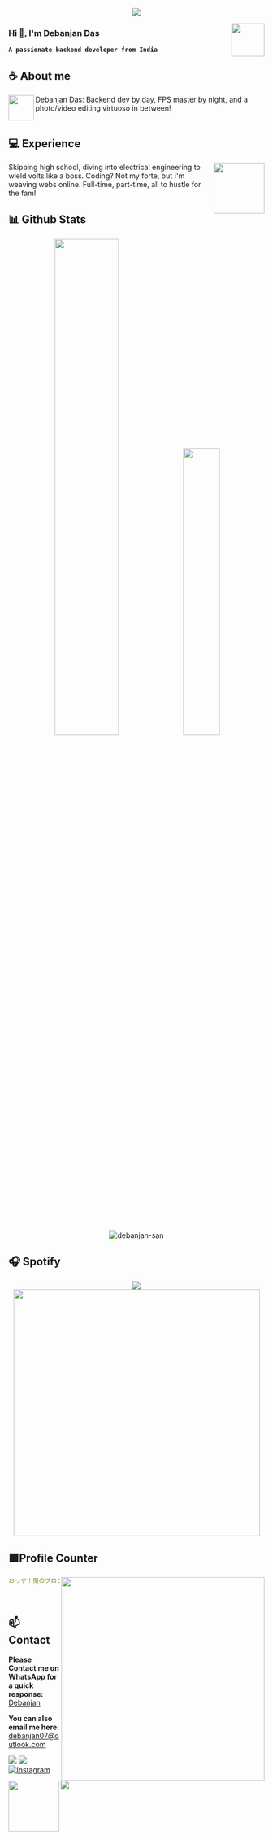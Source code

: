 <div align="center">
	
![](https://typograssy.deno.dev/api?text=あなたは神にとって最も完璧な武器です。!&l1=216e39&l4=a3f0b0&bg=none&frame=none&speed=100&comment=)

</div>
<a href="https://www.instagram.com/das_abae/">
  <img align="right" width="65" src="https://raw.githubusercontent.com/PokeAPI/sprites/master/sprites/pokemon/other/showdown/152.gif">
</a>


### **Hi 👋, I'm Debanjan Das**

**`A passionate backend developer from India`** 

## **☕ About me**
<a href="https://github.com/Debanjan-San"><img align="left" width="50" src="https://i.ibb.co/FzMg9zB/Toji-removebg-preview.png"></a>
Debanjan Das: Backend dev by day, FPS master by night, and a photo/video editing virtuoso in between!
<br><br>

## **💻 Experience**
<a href="https://github.com/Debanjan-San">
<img align="right" width="100" src="https://shorturl.at/dhJ34"></a>
Skipping high school, diving into electrical engineering to wield volts like a boss. Coding? Not my forte, but I'm weaving webs online. Full-time, part-time, all to hustle for the fam!

## **📊 Github Stats**
<p align="center">
  <img width="50%" src="https://github-readme-stats.vercel.app/api?username=Debanjan-San&show_icons=true&count_private=true&theme=react-dark&hide_border=true&bg_color=0d1117" />
  <img width="38%" src="https://github-readme-stats.vercel.app/api/top-langs/?username=Debanjan-San&show_icons=true&count_private=true&theme=react-dark&hide_border=true&bg_color=0d1117&layout=compact" />
  <img src="https://github-profile-trophy.vercel.app/?username=debanjan-san" alt="debanjan-san" />
</p>



## **🎧 Spotify**
<p align="center">
  <a href="https://spotify-github-profile.vercel.app/api/view.svg?uid=316a2hwjc4ui5p2s5jdag6n325um&redirect=true">
    <img src="https://spotify-github-profile.vercel.app/api/view.svg?uid=316a2hwjc4ui5p2s5jdag6n325um&cover_image=true&theme=compact&show_offline=false&background_color=121212&interchange=false">
  </a>
  <a href="https://open.spotify.com/user/316a2hwjc4ui5p2s5jdag6n325um">
    <img width="485" src="https://spotify-recently-played-readme.vercel.app/api?user=316a2hwjc4ui5p2s5jdag6n325um">
  </a>
</p>


## **🟪Profile Counter**
<a href="https://github.com/Debanjan-San/"><img align="right" width=400 src="https://moe-counter.glitch.me/get/@Debanjan-San?theme=rule34"></a>
<a href="https://github.com/Debanjan-San"><img align="left" width="100" src="https://64.media.tumblr.com/8f3d84d35802ef4681ff96f69fa187b1/tumblr_n6bu3cJbUA1raoul2o1_500.gifv"></a>

```yaml
おっす！俺のプロフィール見てるっすか？
```
<br>

## **📫 Contact**
**Please Contact me on WhatsApp for a quick response:** [Debanjan](https://api.whatsapp.com/send/?phone=917003213983&text=Hello%20Debanjan!%20%F0%9F%8D%B7&type=phone_number&app_absent=0)

**You can also email me here:** debanjan07@outlook.com

<!--<a href="https://github.com/Meghna-DAS/github-profile-views-counter"><img src="https://komarev.com/ghpvc/?username=Debanjan-San">-->
[![](https://komarev.com/ghpvc/?username=debanjan-san&label=Profile%20views&color=0e75b6&style=flat)](https://github.com/Debanjan-San)
[![](https://img.shields.io/github/followers/Debanjan-San?label=Followers&style=social&color=purple)](https://github.com/Debanjan-San)
[![Instagram](https://img.shields.io/badge/Instagram-@das_abae-orange?logo=instagram&logoColor=white)](https://www.instagram.com/das_abae/)
[![](https://img.shields.io/badge/Mail-D14836?logo=gmail&logoColor=white&color=purple)](mailto:debanjan07@outlook.com)

